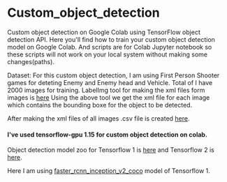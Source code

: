 # Custom_object_detection
Custom object detection on Google Colab using TensorFlow object detection API.
Here you'll find how to train your custom object detection model on Google Colab. And scripts are for Colab Jupyter notebook so these scripts will not work on your local system without making some changes(paths).

Dataset: For this custom object detection, I am using First Person Shooter games for deteting Enemy and Enemy head and Vehicle. Total of I have 2000 images for training.
LabelImg tool for making the xml files form images is [here](https://tzutalin.github.io/labelImg/)
Using the above tool we get the xml file for each image which contains the bounding boxe for the object to be detected.

After making the xml files of all images .csv file is created [here](https://github.com/Spectre-ak/Custom_object_detection/blob/master/Custom_Object_Detection.py).

#### I've used tensorflow-gpu 1.15 for custom object detection on colab.
Object detection model zoo for Tensorflow 1 is [here](https://github.com/tensorflow/models/blob/master/research/object_detection/g3doc/tf1_detection_zoo.md) and Tensorflow 2 is [here](https://github.com/tensorflow/models/blob/master/research/object_detection/g3doc/tf2_detection_zoo.md).

Here I am using [faster_rcnn_inception_v2_coco](http://download.tensorflow.org/models/object_detection/faster_rcnn_inception_v2_coco_2018_01_28.tar.gz) model of Tensorflow 1.








